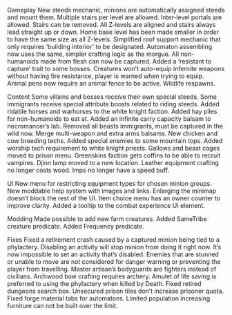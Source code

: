 Gameplay
New steeds mechanic, minions are automatically assigned steeds and mount them.
Multiple stairs per level are allowed.
Inter-level portals are allowed.
Stairs can be removed.
All Z-levels are aligned and stairs always lead straight up or down.
Home base level has been made smaller in order to have the same size as all Z-levels.
Simplified roof support mechanic that only requires ‘building interior’ to be designated.
Automaton assembling now uses the same, simpler crafting logic as the morgue.
All non-humanoids made from flesh can now be captured.
Added a ‘resistant to capture’ trait to some bosses.
Creatures won’t auto-equip infernite weapons without having fire resistance, player is warned when trying to equip.
Animal pens now require an animal fence to be active.
Wildlife respawns.


Content
Some villains and bosses receive their own special steeds.
Some immigrants receive special attribute boosts related to riding steeds.
Added ridable horses and warhorses to the white knight faction.
Added hay piles for non-humanoids to eat at.
Added an infinite carry capacity balsam to necromancer’s lab.
Removed all beasts immigrants, must be captured in the wild now.
Merge multi-weapon and extra arms balsams.
New chicken and cow breeding techs.
Added special enemies to some mountain tops.
Added worship tech requirement to white knight priests.
Gallows and beast cages moved to prison menu.
Greenskins faction gets coffins to be able to recruit vampires.
Djinn lamp moved to a new location.
Leather equipment crafting no longer costs wood.
Imps no longer have a speed buff.


UI
New menu for restricting equipment types for chosen minion groups.
New moddable help system with images and links.
Enlarging the minimap doesn’t block the rest of the UI.
Item choice menu has an owner counter to improve clarity.
Added a tooltip to the combat experience UI element.


Modding
Made possible to add new farm creatures.
Added SameTribe creature predicate.
Added Frequency predicate.


Fixes
Fixed a retirement crash caused by a captured minion being tied to a phylactery.
Disabling an activity will stop minion from doing it right now.
It’s now impossible to set an activity that’s disabled.
Enemies that are stunned or unable to move are not considered for danger warning or preventing the player from travelling.
Master artisan’s bodyguards are fighters instead of civilians.
Archwood bow crafting requires archery.
Amulet of life saving is preferred to using the phylactery when killed by Death.
Fixed retired dungeons search box.
Unsecured prison tiles don’t increase prisoner quota.
Fixed forge material tabs for automatons.
Limited population increasing furniture can not be built over the limit.

